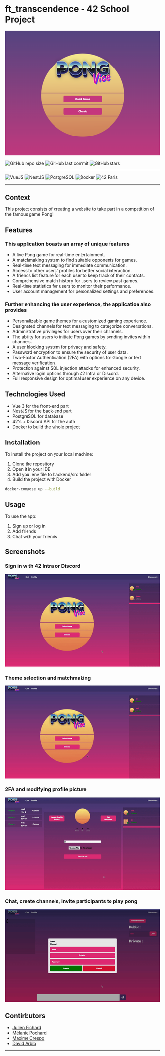 # ft_transcendence - 42 School Project

![presentation](/public/project_1/images/presentation.png)

![GitHub repo size](https://img.shields.io/github/repo-size/jurichar/ft_transcendence)
![GitHub last commit](https://img.shields.io/github/last-commit/davidarbib/ft_transcendence)
![GitHub stars](https://img.shields.io/github/stars/davidarbib/ft_transcendence)

---

![VueJS](https://img.shields.io/badge/-Vue-4FC08D?logo=vue.js&logoColor=white&style=flat)
![NestJS](https://img.shields.io/badge/-NestJS-E0234E?logo=nestjs&logoColor=white&style=flat)
![PostgreSQL](https://img.shields.io/badge/-PostgreSQL-336791?logo=postgresql&logoColor=white&style=flat)
![Docker](https://img.shields.io/badge/-Docker-2496ED?logo=docker&logoColor=white&style=flat)
![42 Paris](https://img.shields.io/badge/-42-000000?logo=42&logoColor=white&style=flat)

---

## Context

This project consists of creating a website to take part in a competition of the famous game Pong!

## Features

### This application boasts an array of unique features

- A live Pong game for real-time entertainment.
- A matchmaking system to find suitable opponents for games.
- Real-time text messaging for immediate communication.
- Access to other users' profiles for better social interaction.
- A friends list feature for each user to keep track of their contacts.
- Comprehensive match history for users to review past games.
- Real-time statistics for users to monitor their performance.
- User account management for personalized settings and preferences.

### Further enhancing the user experience, the application also provides

- Personalizable game themes for a customized gaming experience.
- Designated channels for text messaging to categorize conversations.
- Administrative privileges for users over their channels.
- The ability for users to initiate Pong games by sending invites within channels.
- A user blocking system for privacy and safety.
- Password encryption to ensure the security of user data.
- Two-Factor Authentication (2FA) with options for Google or text message verification.
- Protection against SQL injection attacks for enhanced security.
- Alternative login options through 42 Intra or Discord.
- Full responsive design for optimal user experience on any device.

## Technologies Used

- Vue 3 for the front-end part
- NestJS for the back-end part
- PostgreSQL for database
- 42's + Discord API for the auth
- Docker to build the whole project
  
## Installation

To install the project on your local machine:

1. Clone the repository
2. Open it in your IDE
3. Add you .env file to backend/src folder
4. Build the project with Docker
  
  ```bash
  docker-compose up --build
  ```

## Usage

To use the app:

1. Sign up or log in
2. Add friends
3. Chat with your friends

## Screenshots

### Sign in with 42 Intra or Discord

![signin_with](/public/project_1/images/signin_with.gif)

### Theme selection and matchmaking

![theme_matchmaking](/public/project_1/images/theme_matchmaking.gif)

### 2FA and modifying profile picture

![2fa_change_pic](/public/project_1/images/2fa_change_pic.gif)

### Chat, create channels, invite participants to play pong

![chat_matchmaking](/public/project_1/images/chat_matchmaking.gif)

## Contirbutors

- [Julien Richard](https://github.com/jurichar)
- [Mélanie Pochard](https://github.com/m3L4n)
- [Maxime Crespo](https://github.com/macrespo42)
- [David Arbib](https://github.com/davidarbib)

---
